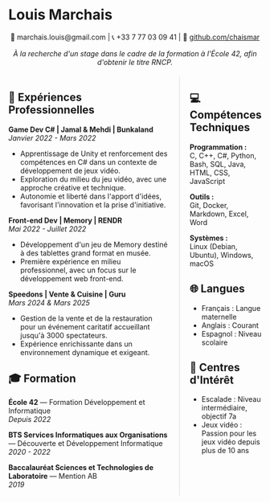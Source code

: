 # Louis Marchais

<div style="text-align: center; margin-bottom: 15px;">
<p>
📧 marchais.louis@gmail.com | 
📞 +33 7 77 03 09 41 | 
🐙 <a href="https://github.com/chaismar">github.com/chaismar</a>
</p>
</div>

<div style="text-align: center; margin-bottom: 20px; font-style: italic;">
<p>À la recherche d'un stage dans le cadre de la formation à l'École 42, afin d'obtenir le titre RNCP.</p>
</div>

<div style="display: flex; gap: 20px;">
<div style="flex: 7;">

## 🧠 Expériences Professionnelles

**Game Dev C# | Jamal & Mehdi | Bunkaland**  
*Janvier 2022 - Mars 2022*  
- Apprentissage de Unity et renforcement des compétences en C# dans un contexte de développement de jeux vidéo.
- Exploration du milieu du jeu vidéo, avec une approche créative et technique.
- Autonomie et liberté dans l'apport d'idées, favorisant l'innovation et la prise d'initiative.

**Front-end Dev | Memory | RENDR**  
*Mai 2022 - Juillet 2022*  
- Développement d'un jeu de Memory destiné à des tablettes grand format en musée.
- Première expérience en milieu professionnel, avec un focus sur le développement web front-end.

**Speedons | Vente & Cuisine | Guru**  
*Mars 2024 & Mars 2025*
- Gestion de la vente et de la restauration pour un événement caritatif accueillant jusqu'à 3000 spectateurs.
- Expérience enrichissante dans un environnement dynamique et exigeant.

## 🎓 Formation

**École 42** — Formation Développement et Informatique  
*Depuis 2022*  

**BTS Services Informatiques aux Organisations** — Découverte et Développement Informatique  
*2020 - 2022*  

**Baccalauréat Sciences et Technologies de Laboratoire** — Mention AB  
*2019*  

</div>
<div style="flex: 3; border-left: 1px solid #ddd; padding-left: 20px;">

## 💻 Compétences Techniques

**Programmation :**  
C, C++, C#, Python, Bash, SQL, Java, HTML, CSS, JavaScript

**Outils :**  
Git, Docker, Markdown, Excel, Word

**Systèmes :**  
Linux (Debian, Ubuntu), Windows, macOS

## 🌐 Langues

- Français : Langue maternelle
- Anglais : Courant
- Espagnol : Niveau scolaire

## 🎯 Centres d'Intérêt

- Escalade : Niveau intermédiaire, objectif 7a
- Jeux vidéo : Passion pour les jeux vidéo depuis plus de 10 ans

</div>
</div>

<style>
@media print {
  body {
    font-size: 12px;
    line-height: 1.4;
    margin: 0;
    padding: 0;
  }
  h1 {
    font-size: 24px;
    margin-bottom: 10px;
    text-align: center;
  }
  h2 {
    font-size: 16px;
    margin-top: 12px;
    margin-bottom: 8px;
    border-bottom: 1px solid #eee;
  }
  p, ul {
    margin-bottom: 8px;
  }
}
</style>